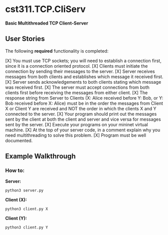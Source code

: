 # cst311.TCP.CliServ

**Basic Multithreaded TCP Client-Server** 

## User Stories

The following **required** functionality is completed:

 [X] You must use TCP sockets; you will need to establish a connection first, since it is a connection oriented protocol.
 [X] Clients must initiate the connection by sending their messages to the server.
 [X] Server receives messages from both clients and establishes which message it received first.
 [X] Server sends acknowledgements to both clients stating which message was received first.
 [X] The server must accept connections from both clients first before receiving the messages from either client.
 [X] The response string from Server to Clients (X: Alice received before Y: Bob, or Y: Bob received before X: Alice) must be in the order the messages from Client X or Client Y are received and NOT the order in which the clients X and Y connected to the server.
 [X] Your program should print out the messages sent by the client at both the client and server and vice versa for messages sent by the server.
 [X] Execute your programs on your mininet virtual machine.
 [X] At the top of your server code, in a comment explain why you need multithreading to solve this problem.
 [X] Program must be well documented.

## Example Walkthrough

### How to:
**Server:**
```
python3 server.py
```
**Client (X):**
```
python3 client.py X
```

**Client (Y):**
```
python3 client.py Y
```



